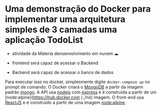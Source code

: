 # Uma demonstração do Docker para implementar uma arquitetura simples de 3 camadas uma aplicação TodoList

* atividade da Materia densenvolvimento em nuvem ☁

* frontend será capaz de acessar o Backend
* Backend será capaz de acessar o banco de dados

Para executar isso no docker, simplesmente digite ```docker-compose up``` no prompt de comando. O Docker criará o [MongoDB](https://www.mongodb.com/) a partir da imagem padrão [mongo](https://hub.docker.com/_/mongo). A API usa [nodejs](https://nodejs.org/) com [express](http://expressjs.com/) e é construída a partir de um [node:alpine](https://hub.docker.com /_/nó) imagem. O front-end usa [ReactJS](https://reactjs.org/) e é construído a partir de uma imagem [node:alpine](https://hub.docker.com/_/node).
